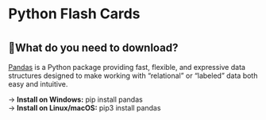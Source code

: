 # Python Flash Cards

#

<h2>📁What do you need to download?</h2>
<a href=https://pandas.pydata.org/docs/development/contributing.html#where-to-start/>Pandas</a> is a Python package providing fast, flexible, and expressive data structures designed to make working with “relational” or “labeled” data both easy and intuitive.
<p>
-> <b>Install on Windows:</b> pip install pandas<br>
-> <b>Install on Linux/macOS:</b> pip3 install pandas
</p>
